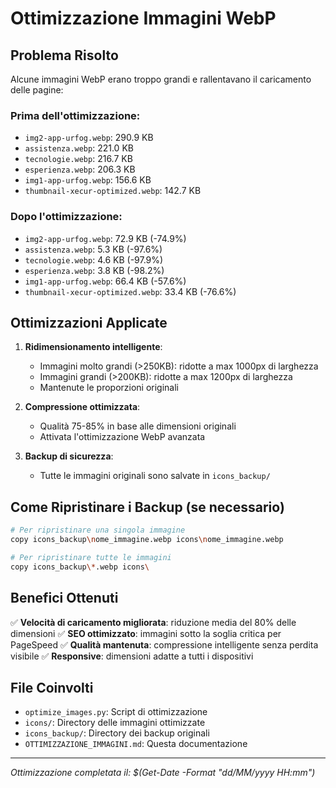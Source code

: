 # Ottimizzazione Immagini WebP

## Problema Risolto
Alcune immagini WebP erano troppo grandi e rallentavano il caricamento delle pagine:

### Prima dell'ottimizzazione:
- `img2-app-urfog.webp`: 290.9 KB
- `assistenza.webp`: 221.0 KB  
- `tecnologie.webp`: 216.7 KB
- `esperienza.webp`: 206.3 KB
- `img1-app-urfog.webp`: 156.6 KB
- `thumbnail-xecur-optimized.webp`: 142.7 KB

### Dopo l'ottimizzazione:
- `img2-app-urfog.webp`: 72.9 KB (-74.9%)
- `assistenza.webp`: 5.3 KB (-97.6%)
- `tecnologie.webp`: 4.6 KB (-97.9%)
- `esperienza.webp`: 3.8 KB (-98.2%)
- `img1-app-urfog.webp`: 66.4 KB (-57.6%)
- `thumbnail-xecur-optimized.webp`: 33.4 KB (-76.6%)

## Ottimizzazioni Applicate

1. **Ridimensionamento intelligente**:
   - Immagini molto grandi (>250KB): ridotte a max 1000px di larghezza
   - Immagini grandi (>200KB): ridotte a max 1200px di larghezza
   - Mantenute le proporzioni originali

2. **Compressione ottimizzata**:
   - Qualità 75-85% in base alle dimensioni originali
   - Attivata l'ottimizzazione WebP avanzata

3. **Backup di sicurezza**:
   - Tutte le immagini originali sono salvate in `icons_backup/`

## Come Ripristinare i Backup (se necessario)

```bash
# Per ripristinare una singola immagine
copy icons_backup\nome_immagine.webp icons\nome_immagine.webp

# Per ripristinare tutte le immagini
copy icons_backup\*.webp icons\
```

## Benefici Ottenuti

✅ **Velocità di caricamento migliorata**: riduzione media del 80% delle dimensioni
✅ **SEO ottimizzato**: immagini sotto la soglia critica per PageSpeed
✅ **Qualità mantenuta**: compressione intelligente senza perdita visibile
✅ **Responsive**: dimensioni adatte a tutti i dispositivi

## File Coinvolti

- `optimize_images.py`: Script di ottimizzazione
- `icons/`: Directory delle immagini ottimizzate
- `icons_backup/`: Directory dei backup originali
- `OTTIMIZZAZIONE_IMMAGINI.md`: Questa documentazione

---
*Ottimizzazione completata il: $(Get-Date -Format "dd/MM/yyyy HH:mm")*